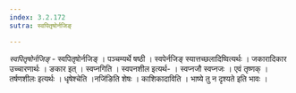 ```yaml
---
index: 3.2.172
sutra: स्वपितृषोर्नजिङ्

---
```

_स्वपितृषोर्नजिङ्_ - स्वपितृषोर्नजिङ् । पञ्चम्यर्थे षष्ठी । स्वपेर्नजिङ् स्यात्तच्छलादिष्वित्यर्थः । जकारादिकार उच्चारणार्थः । ङकार इत् । स्वप्नगिति । स्वपनशील इत्यर्थ- । स्वप्नजौ स्वप्नजः । एवं तृष्णक् । तर्षणशीलः इत्यर्थः । धृषेश्चेति ।नजि॑ङिति शेषः । काशिकादाविति । भाष्ये तु न दृश्यते इति भावः । 